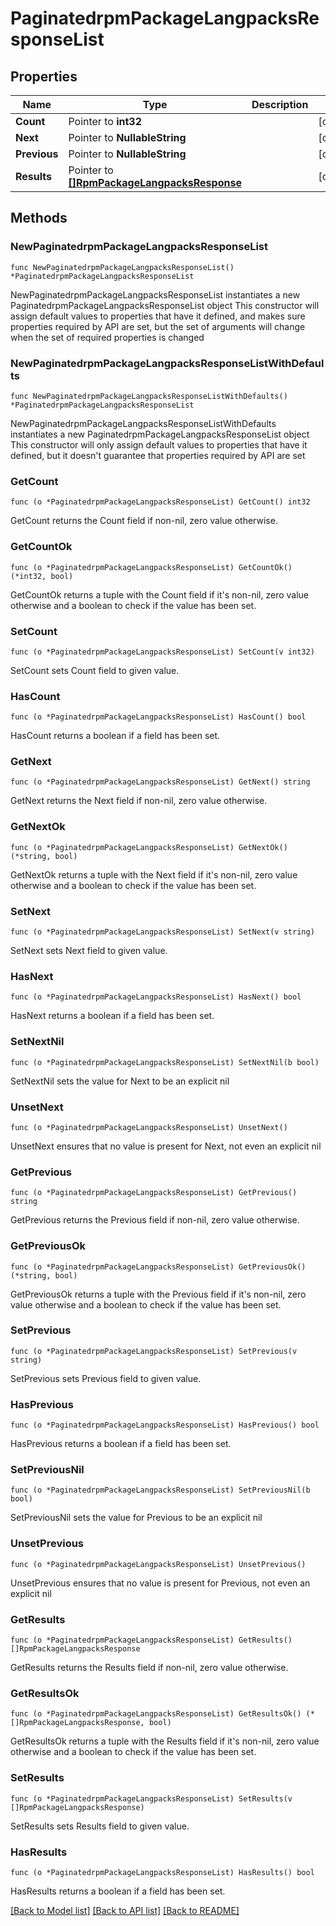 # PaginatedrpmPackageLangpacksResponseList

## Properties

Name | Type | Description | Notes
------------ | ------------- | ------------- | -------------
**Count** | Pointer to **int32** |  | [optional] 
**Next** | Pointer to **NullableString** |  | [optional] 
**Previous** | Pointer to **NullableString** |  | [optional] 
**Results** | Pointer to [**[]RpmPackageLangpacksResponse**](RpmPackageLangpacksResponse.md) |  | [optional] 

## Methods

### NewPaginatedrpmPackageLangpacksResponseList

`func NewPaginatedrpmPackageLangpacksResponseList() *PaginatedrpmPackageLangpacksResponseList`

NewPaginatedrpmPackageLangpacksResponseList instantiates a new PaginatedrpmPackageLangpacksResponseList object
This constructor will assign default values to properties that have it defined,
and makes sure properties required by API are set, but the set of arguments
will change when the set of required properties is changed

### NewPaginatedrpmPackageLangpacksResponseListWithDefaults

`func NewPaginatedrpmPackageLangpacksResponseListWithDefaults() *PaginatedrpmPackageLangpacksResponseList`

NewPaginatedrpmPackageLangpacksResponseListWithDefaults instantiates a new PaginatedrpmPackageLangpacksResponseList object
This constructor will only assign default values to properties that have it defined,
but it doesn't guarantee that properties required by API are set

### GetCount

`func (o *PaginatedrpmPackageLangpacksResponseList) GetCount() int32`

GetCount returns the Count field if non-nil, zero value otherwise.

### GetCountOk

`func (o *PaginatedrpmPackageLangpacksResponseList) GetCountOk() (*int32, bool)`

GetCountOk returns a tuple with the Count field if it's non-nil, zero value otherwise
and a boolean to check if the value has been set.

### SetCount

`func (o *PaginatedrpmPackageLangpacksResponseList) SetCount(v int32)`

SetCount sets Count field to given value.

### HasCount

`func (o *PaginatedrpmPackageLangpacksResponseList) HasCount() bool`

HasCount returns a boolean if a field has been set.

### GetNext

`func (o *PaginatedrpmPackageLangpacksResponseList) GetNext() string`

GetNext returns the Next field if non-nil, zero value otherwise.

### GetNextOk

`func (o *PaginatedrpmPackageLangpacksResponseList) GetNextOk() (*string, bool)`

GetNextOk returns a tuple with the Next field if it's non-nil, zero value otherwise
and a boolean to check if the value has been set.

### SetNext

`func (o *PaginatedrpmPackageLangpacksResponseList) SetNext(v string)`

SetNext sets Next field to given value.

### HasNext

`func (o *PaginatedrpmPackageLangpacksResponseList) HasNext() bool`

HasNext returns a boolean if a field has been set.

### SetNextNil

`func (o *PaginatedrpmPackageLangpacksResponseList) SetNextNil(b bool)`

 SetNextNil sets the value for Next to be an explicit nil

### UnsetNext
`func (o *PaginatedrpmPackageLangpacksResponseList) UnsetNext()`

UnsetNext ensures that no value is present for Next, not even an explicit nil
### GetPrevious

`func (o *PaginatedrpmPackageLangpacksResponseList) GetPrevious() string`

GetPrevious returns the Previous field if non-nil, zero value otherwise.

### GetPreviousOk

`func (o *PaginatedrpmPackageLangpacksResponseList) GetPreviousOk() (*string, bool)`

GetPreviousOk returns a tuple with the Previous field if it's non-nil, zero value otherwise
and a boolean to check if the value has been set.

### SetPrevious

`func (o *PaginatedrpmPackageLangpacksResponseList) SetPrevious(v string)`

SetPrevious sets Previous field to given value.

### HasPrevious

`func (o *PaginatedrpmPackageLangpacksResponseList) HasPrevious() bool`

HasPrevious returns a boolean if a field has been set.

### SetPreviousNil

`func (o *PaginatedrpmPackageLangpacksResponseList) SetPreviousNil(b bool)`

 SetPreviousNil sets the value for Previous to be an explicit nil

### UnsetPrevious
`func (o *PaginatedrpmPackageLangpacksResponseList) UnsetPrevious()`

UnsetPrevious ensures that no value is present for Previous, not even an explicit nil
### GetResults

`func (o *PaginatedrpmPackageLangpacksResponseList) GetResults() []RpmPackageLangpacksResponse`

GetResults returns the Results field if non-nil, zero value otherwise.

### GetResultsOk

`func (o *PaginatedrpmPackageLangpacksResponseList) GetResultsOk() (*[]RpmPackageLangpacksResponse, bool)`

GetResultsOk returns a tuple with the Results field if it's non-nil, zero value otherwise
and a boolean to check if the value has been set.

### SetResults

`func (o *PaginatedrpmPackageLangpacksResponseList) SetResults(v []RpmPackageLangpacksResponse)`

SetResults sets Results field to given value.

### HasResults

`func (o *PaginatedrpmPackageLangpacksResponseList) HasResults() bool`

HasResults returns a boolean if a field has been set.


[[Back to Model list]](../README.md#documentation-for-models) [[Back to API list]](../README.md#documentation-for-api-endpoints) [[Back to README]](../README.md)


